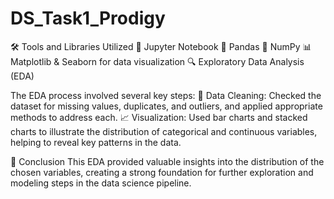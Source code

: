 # DS_Task1_Prodigy
🛠️ Tools and Libraries Utilized
📓 Jupyter Notebook
🐼 Pandas
📐 NumPy
📊 Matplotlib & Seaborn for data visualization
🔍 Exploratory Data Analysis (EDA)

The EDA process involved several key steps:
🧹 Data Cleaning: Checked the dataset for missing values, duplicates, and outliers, and applied appropriate methods to address each.
📈 Visualization: Used bar charts and stacked charts to illustrate the distribution of categorical and continuous variables, helping to reveal key patterns in the data.

📌 Conclusion
This EDA provided valuable insights into the distribution of the chosen variables, creating a strong foundation for further exploration and modeling steps in the data science pipeline.
